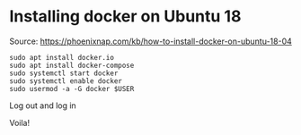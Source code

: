 # Installing docker on Ubuntu 18

Source: https://phoenixnap.com/kb/how-to-install-docker-on-ubuntu-18-04

```
sudo apt install docker.io
sudo apt install docker-compose
sudo systemctl start docker
sudo systemctl enable docker
sudo usermod -a -G docker $USER
```

Log out and log in

Voila!
